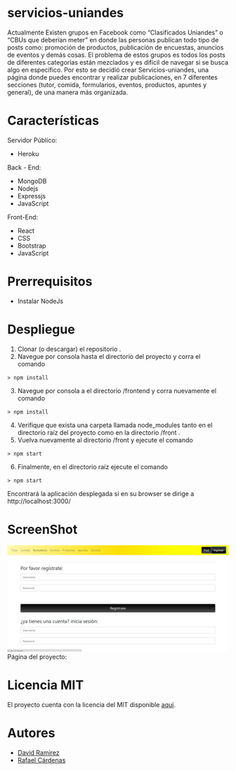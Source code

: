 # servicios-uniandes

Actualmente Existen grupos en Facebook como “Clasificados Uniandes” o “CBUs que deberían meter” en donde las personas publican todo tipo de posts como: promoción de productos, publicación de encuestas, anuncios de eventos y demás cosas. El problema de estos grupos es todos los posts de diferentes categorías están mezclados y es difícil de navegar si se busca algo en específico. Por esto se decidió crear   Servicios-uniandes, una página donde puedes encontrar y realizar publicaciones, en 7 diferentes secciones (tutor, comida, formularios, eventos, productos, apuntes y general), de una manera más organizada.

# Características


Servidor Público:
- Heroku

Back - End:
- MongoDB
- Nodejs
- Expressjs
- JavaScript

Front-End:
- React
- CSS
- Bootstrap
- JavaScript

# Prerrequisitos
- Instalar NodeJs
# Despliegue
1. Clonar (o descargar) el repositorio .
2. Navegue por consola hasta el directorio del proyecto y corra el comando
```
> npm install
```
3. Navegue por consola a el directorio /frontend y corra nuevamente el comando
```
> npm install
```
4. Verifique que exista una carpeta llamada node_modules tanto en el directorio raíz  del proyecto como en la directorio  /front .
5. Vuelva nuevamente al directorio /front y ejecute el comando
```
> npm start
```
6. Finalmente, en el directorio raíz ejecute el comando 
```
> npm start
```

Encontrará la aplicación desplegada si en su browser se dirige a http://localhost:3000/


# ScreenShot
![Screen](https://github.com/daramirezv/servicios-uniandes/blob/master/front/public/Servicios-uniandes.JPG?raw=true)
Página del proyecto:
# Licencia MIT

El proyecto cuenta con la licencia del MIT disponible [aquí](https://github.com/daramirezv/servicios-uniandes/blob/master/LICENSE).

# Autores

- [David Ramirez](https://daramirezv.github.io/)
- [Rafael Cárdenas](https://rcardenas11.github.io/)
